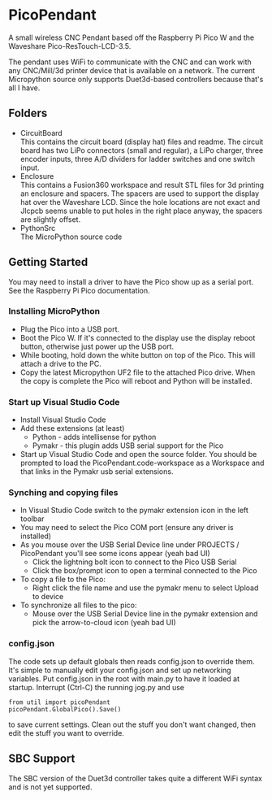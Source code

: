 # PicoPendant
A small wireless CNC Pendant based off the Raspberry Pi Pico W and the Waveshare Pico-ResTouch-LCD-3.5. 

The pendant uses WiFi to communicate with the CNC and can work with any CNC/Mill/3d printer device that is available on a network. The current Micropython source only supports Duet3d-based controllers because that's all I have.

## Folders
* CircuitBoard<br>This contains the circuit board (display hat) files and readme. The circuit board has two LiPo connectors (small and regular), a LiPo charger, three encoder inputs, three A/D dividers for ladder switches and one switch input.
* Enclosure<br>This contains a Fusion360 workspace and result STL files for 3d printing an enclosure and spacers. The spacers are used to support the display hat over the Waveshare LCD. Since the hole locations are not exact and Jlcpcb seems unable to put holes in the right place anyway, the spacers are slightly offset.
* PythonSrc<br>The MicroPython source code

## Getting Started

You may need to install a driver to have the Pico show up as a serial port. See the Raspberry Pi Pico documentation.

### Installing MicroPython
* Plug the Pico into a USB port.
* Boot the Pico W. If it's connected to the display use the display reboot button, otherwise just power up the USB port.
* While booting, hold down the white button on top of the Pico. This will attach a drive to the PC.
* Copy the latest Micropython UF2 file to the attached Pico drive. When the copy is complete the Pico will reboot and Python will be installed.

### Start up Visual Studio Code
* Install Visual Studio Code
* Add these extensions (at least)
  * Python - adds intellisense for python
  * Pymakr - this plugin adds USB serial support for the Pico
* Start up Visual Studio Code and open the source folder. You should be prompted to load the PicoPendant.code-workspace as a Workspace and that links in the Pymakr usb serial extensions.

### Synching and copying files
* In Visual Studio Code switch to the pymakr extension icon in the left toolbar
* You may need to select the Pico COM port (ensure any driver is installed)
* As you mouse over the USB Serial Device line under PROJECTS / PicoPendant you'll see some icons appear (yeah bad UI)
  * Click the lightning bolt icon to connect to the Pico USB Serial
  * Click the box/prompt icon to open a terminal connected to the Pico
* To copy a file to the Pico:
  * Right click the file name and use the pymakr menu to select Upload to device
* To synchronize all files to the pico:
  * Mouse over the USB Serial Device line in the pymakr extension and pick the arrow-to-cloud icon (yeah bad UI)

### config.json
The code sets up default globals then reads config.json to override them. It's simple to manually edit your config.json and set up networking variables. Put config.json in the root with main.py to have it loaded at startup. Interrupt (Ctrl-C) the running jog.py and use

	from util import picoPendant
	picoPendant.GlobalPico().Save()

to save current settings. Clean out the stuff you don't want changed, then edit the stuff you want to override.

## SBC Support
The SBC version of the Duet3d controller takes quite a different WiFi syntax and is not yet supported.

